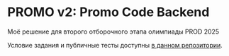 # PROMO v2: Promo Code Backend

Моё решение для второго отборочного этапа олимпиады PROD 2025

Условие задания и публичные тесты доступны [в данном репозитории](https://github.com/Central-University-IT/FAQ-2025/tree/main/backend).
